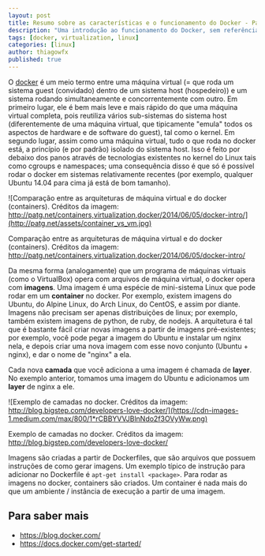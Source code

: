 ```yaml
---
layout: post
title: Resumo sobre as características e o funcionamento do Docker - Parte I
description: "Uma introdução ao funcionamento do Docker, sem referências externas."
tags: [docker, virtualization, linux]
categories: [linux]
author: thiagowfx
published: true
---
```


O [docker](https://www.docker.com/) é um meio termo entre uma máquina virtual (= que roda um sistema guest (convidado) dentro de um sistema host (hospedeiro)) e um sistema rodando simultaneamente e concorrentemente com outro. Em primeiro lugar, ele é bem mais leve e mais rápido do que uma máquina virtual completa, pois reutiliza vários sub-sistemas do sistema host (diferentemente de uma máquina virtual, que tipicamente "emula" todos os aspectos de hardware e de software do guest), tal como o kernel. Em segundo lugar, assim como uma máquina virtual, tudo o que roda no docker está, a princípio (e por padrão) isolado do sistema host. Isso é feito por debaixo dos panos através de tecnologias existentes no kernel do Linux tais como cgroups e namespaces; uma consequência disso é que só é possível rodar o docker em sistemas relativamente recentes (por exemplo, qualquer Ubuntu 14.04 para cima já está de bom tamanho).


![Comparação entre as arquiteturas de máquina virtual e do docker (containers). Créditos da imagem: http://patg.net/containers,virtualization,docker/2014/06/05/docker-intro/](http://patg.net/assets/container_vs_vm.jpg)


Comparação entre as arquiteturas de máquina virtual e do docker (containers). Créditos da imagem: http://patg.net/containers,virtualization,docker/2014/06/05/docker-intro/


Da mesma forma (analogamente) que um programa de máquinas virtuais (como o VirtualBox) opera com arquivos de máquina virtual, o docker opera com **imagens**. Uma imagem é uma espécie de mini-sistema Linux que pode rodar em um **container** no docker. Por exemplo, existem imagens do Ubuntu, do Alpine Linux, do Arch Linux, do CentOS, e assim por diante. Imagens não precisam ser apenas distribuições de linux; por exemplo, também existem imagens de python, de ruby, de nodejs. A arquitetura é tal que é bastante fácil criar novas imagens a partir de imagens pré-existentes; por exemplo, você pode pegar a imagem do Ubuntu e instalar um nginx nela, e depois criar uma nova imagem com esse novo conjunto (Ubuntu + nginx), e dar o nome de "nginx" a ela.


Cada nova **camada** que você adiciona a uma imagem é chamada de **layer**. No exemplo anterior, tomamos uma imagem do Ubuntu e adicionamos um **layer** de nginx a ele.


![Exemplo de camadas no docker. Créditos da imagem: http://blog.bigstep.com/developers-love-docker/](https://cdn-images-1.medium.com/max/800/1*rCBBYVVJBlnNdo2f3OVyWw.png)


Exemplo de camadas no docker. Créditos da imagem: http://blog.bigstep.com/developers-love-docker/


Imagens são criadas a partir de Dockerfiles, que são arquivos que possuem instruções de como gerar imagens. Um exemplo típico de instrução para adicionar no Dockerfile é `apt-get install <package>`. Para rodar as imagens no docker, containers são criados. Um container é nada mais do que um ambiente / instância de execução a partir de uma imagem.


Para saber mais
---------------


* https://blog.docker.com/
* https://docs.docker.com/get-started/
